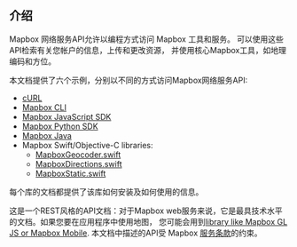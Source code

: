 ## 介绍

Mapbox 网络服务API允许以编程方式访问 Mapbox 工具和服务。
可以使用这些API检索有关您帐户的信息，上传和更改资源，
并使用核心Mapbox工具，如地理编码和方位。

本文档提供了六个示例，分别以不同的方式访问Mapbox网络服务API:

- [cURL](http://curl.haxx.se/)
- [Mapbox CLI](https://www.github.com/mapbox/mapbox-cli-py)
- [Mapbox JavaScript SDK](https://www.github.com/mapbox/mapbox-sdk-js)
- [Mapbox Python SDK](https://www.github.com/mapbox/mapbox-sdk-py)
- [Mapbox Java](https://www.github.com/mapbox/mapbox-java)
- Mapbox Swift/Objective-C libraries:
  - [MapboxGeocoder.swift](https://github.com/mapbox/MapboxGeocoder.swift)
  - [MapboxDirections.swift](https://github.com/mapbox/MapboxDirections.swift)
  - [MapboxStatic.swift](https://github.com/mapbox/MapboxStatic.swift)

每个库的文档都提供了该库如何安装及如何使用的信息。

这是一个REST风格的API文档：对于Mapbox web服务来说，它是最具技术水平的文档。如果您要在应用程序中使用地图，
您可能会用到[library like Mapbox GL JS or Mapbox Mobile](https://www.mapbox.com/developers/). 
本文档中描述的API受 Mapbox [服务条款](https://www.mapbox.com/tos/)的约束。
